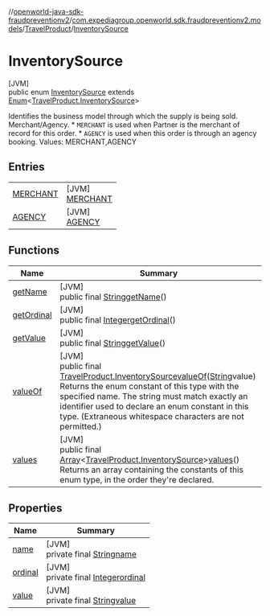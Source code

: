 //[openworld-java-sdk-fraudpreventionv2](../../../../index.md)/[com.expediagroup.openworld.sdk.fraudpreventionv2.models](../../index.md)/[TravelProduct](../index.md)/[InventorySource](index.md)

# InventorySource

[JVM]\
public enum [InventorySource](index.md) extends [Enum](https://docs.oracle.com/javase/8/docs/api/java/lang/Enum.html)&lt;[TravelProduct.InventorySource](index.md)&gt;

Identifies the business model through which the supply is being sold. Merchant/Agency. * `MERCHANT` is used when Partner is the merchant of record for this order. * `AGENCY` is used when this order is through an agency booking. Values: MERCHANT,AGENCY

## Entries

| | |
|---|---|
| [MERCHANT](-m-e-r-c-h-a-n-t/index.md) | [JVM]<br>[MERCHANT](-m-e-r-c-h-a-n-t/index.md) |
| [AGENCY](-a-g-e-n-c-y/index.md) | [JVM]<br>[AGENCY](-a-g-e-n-c-y/index.md) |

## Functions

| Name | Summary |
|---|---|
| [getName](index.md#-1066789445%2FFunctions%2F-1883119931) | [JVM]<br>public final [String](https://docs.oracle.com/javase/8/docs/api/java/lang/String.html)[getName](index.md#-1066789445%2FFunctions%2F-1883119931)() |
| [getOrdinal](index.md#1507963811%2FFunctions%2F-1883119931) | [JVM]<br>public final [Integer](https://docs.oracle.com/javase/8/docs/api/java/lang/Integer.html)[getOrdinal](index.md#1507963811%2FFunctions%2F-1883119931)() |
| [getValue](get-value.md) | [JVM]<br>public final [String](https://docs.oracle.com/javase/8/docs/api/java/lang/String.html)[getValue](get-value.md)() |
| [valueOf](value-of.md) | [JVM]<br>public final [TravelProduct.InventorySource](index.md)[valueOf](value-of.md)([String](https://docs.oracle.com/javase/8/docs/api/java/lang/String.html)value)<br>Returns the enum constant of this type with the specified name. The string must match exactly an identifier used to declare an enum constant in this type. (Extraneous whitespace characters are not permitted.) |
| [values](values.md) | [JVM]<br>public final [Array](https://kotlinlang.org/api/latest/jvm/stdlib/kotlin/-array/index.html)&lt;[TravelProduct.InventorySource](index.md)&gt;[values](values.md)()<br>Returns an array containing the constants of this enum type, in the order they're declared. |

## Properties

| Name | Summary |
|---|---|
| [name](../../-verification-type/_3_-d-s/index.md#-372974862%2FProperties%2F-1883119931) | [JVM]<br>private final [String](https://docs.oracle.com/javase/8/docs/api/java/lang/String.html)[name](../../-verification-type/_3_-d-s/index.md#-372974862%2FProperties%2F-1883119931) |
| [ordinal](../../-verification-type/_3_-d-s/index.md#-739389684%2FProperties%2F-1883119931) | [JVM]<br>private final [Integer](https://docs.oracle.com/javase/8/docs/api/java/lang/Integer.html)[ordinal](../../-verification-type/_3_-d-s/index.md#-739389684%2FProperties%2F-1883119931) |
| [value](-a-g-e-n-c-y/index.md#771359636%2FProperties%2F-1883119931) | [JVM]<br>private final [String](https://docs.oracle.com/javase/8/docs/api/java/lang/String.html)[value](-a-g-e-n-c-y/index.md#771359636%2FProperties%2F-1883119931) |
